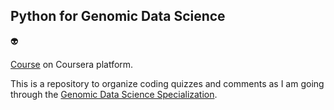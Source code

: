 ## Python for Genomic Data Science

:alien:

[Course](https://www.coursera.org/learn/python-genomics?specialization=genomic-data-science) on Coursera platform.

This is a repository to organize coding quizzes and comments as I am going through the [Genomic Data Science Specialization](https://www.coursera.org/specializations/genomic-data-science).

